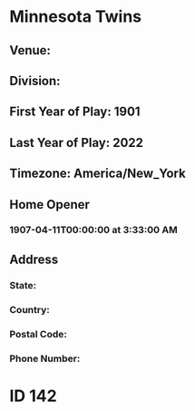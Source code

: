 # Minnesota Twins
## Venue: 
## Division: 
## First Year of Play: 1901
## Last Year of Play: 2022
## Timezone: America/New_York
## Home Opener
### 1907-04-11T00:00:00 at 3:33:00 AM
## Address
### 
### State: 
### Country: 
### Postal Code: 
### Phone Number: 
# ID 142